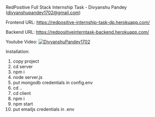 RedPositive Full Stack Internship Task - Divyanshu Pandey (divyanshupandey1702@gmail.com)

Frontend URL: https://redpositive-internship-task-dp.herokuapp.com/

Backend URL: https://redpositiveinterntask-backend.herokuapp.com/

<!-- [![DivyanshuPandey1702](img.youtube.com/vi/8yVDEUswlVc/0.jpg)](https://www.youtube.com/embed/8yVDEUswlVc) -->

Youtube Video:
[![DivyanshuPandey1702](https://img.youtube.com/vi/8yVDEUswlVc/0.jpg)](https://www.youtube.com/watch?v=8yVDEUswlVc)


Installation:

1. copy project
2. cd server
3. npm i
4. node server.js
5. put mongodb credentials in config.env
6. cd ..
7. cd client
8. npm i
9. npm start
10. put emailjs credentials in .env 
